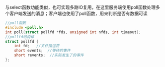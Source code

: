 与select函数功能类似，也可实现多路IO复用，在这里服务端使用poll函数处理多个客户端发送的消息；客户端也使用了poll函数，用来判断是否有数据可读

```c
//poll函数
#include <poll.h>
int poll(struct pollfd *fds, unsigned int nfds, int timeout);
//pollfd结构体
struct pollfd {
	int fd;   //文件描述符
	short events;  //等待的事件
	short revents;  //实际发生了的事件
};
```

